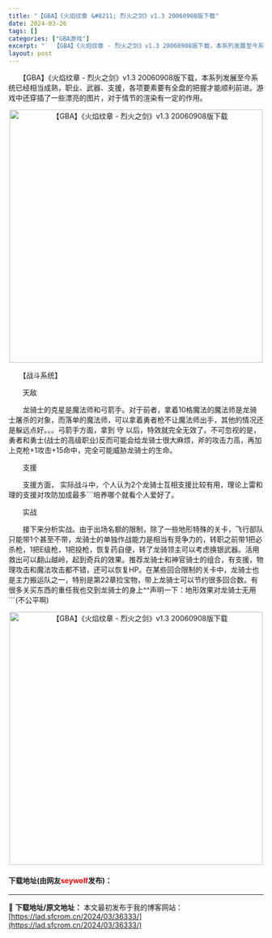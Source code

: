 ```yaml
---
title: "【GBA】《火焰纹章 &#8211; 烈火之剑》v1.3 20060908版下载"
date: 2024-03-26
tags: []
categories: ["GBA游戏"]
excerpt: "　　【GBA】《火焰纹章 - 烈火之剑》v1.3 20060908版下载，本系列发展至今系统已经相当成熟，职业、武器、支援，各项要素要有全盘的把握才能顺利前进。游戏中还穿插了一些漂亮的图片，对于情节的渲染有一定的作用。 　　【战斗系统】 　　天敌 　　龙骑士的克星是魔法师和弓箭手。对于前者，拿着10&hellip;"
layout: post
---
```


 <p>　　【GBA】《火焰纹章 - 烈火之剑》v1.3 20060908版下载，本系列发展至今系统已经相当成熟，职业、武器、支援，各项要素要有全盘的把握才能顺利前进。游戏中还穿插了一些漂亮的图片，对于情节的渲染有一定的作用。</p> <p align="center"><img align="" border="0" src="https://lad.sfcrom.cn/wp-content/uploads/2024/03/20240326_660264020eded.jpg" width="500" alt="【GBA】《火焰纹章 - 烈火之剑》v1.3 20060908版下载" /></p> <p>　　【战斗系统】</p> <p>　　天敌</p> <p>　　龙骑士的克星是魔法师和弓箭手。对于前者，拿着10格魔法的魔法师是龙骑士屠杀的对象，而落单的魔法师，可以拿着勇者枪不让魔法师出手，其他的情况还是躲远点好。。。弓箭手方面，拿到 守 以后，特效就完全无效了。不可忽视的是，勇者和勇士(战士的高级职业)反而可能会给龙骑士很大麻烦，斧的攻击力高，再加上克枪+1攻击+15命中，完全可能威胁龙骑士的生命。</p> <p>　　支援</p> <p>　　支援方面， 实际战斗中，个人认为2个龙骑士互相支援比较有用，理论上雷和理的支援对攻防加成最多```培养哪个就看个人爱好了。</p> <p>　　实战</p> <p>　　接下来分析实战。由于出场名额的限制，除了一些地形特殊的关卡，飞行部队只能带1个甚至不带，龙骑士的单独作战能力是相当有竞争力的，转职之前带1把必杀枪，1把E级枪，1把投枪，恢复药自便，转了龙骑领主可以考虑换银武器。活用救出可以翻山越岭，起到奇兵的效果。推荐龙骑士和神官骑士的组合，有支援，物理攻击和魔法攻击都不错，还可以恢复HP。在某些回合限制的关卡中，龙骑士也是主力搬运队之一，特别是第22章捡宝物，带上龙骑士可以节约很多回合数。有很多关买东西的重任我也交到龙骑士的身上^^声明一下：地形效果对龙骑士无用```(不公平啊)</p> <p align="center"><img align="" border="0" src="https://lad.sfcrom.cn/wp-content/uploads/2024/03/20240326_6602640265ce6.jpg" width="500" alt="【GBA】《火焰纹章 - 烈火之剑》v1.3 20060908版下载" /></p> <p><h4>下载地址(由网友<font color="red">seywolf</font>发布)：</h4></p> 

---
📖 **下载地址/原文地址：** 本文最初发布于我的博客网站：[https://lad.sfcrom.cn/2024/03/36333/](https://lad.sfcrom.cn/2024/03/36333/)
